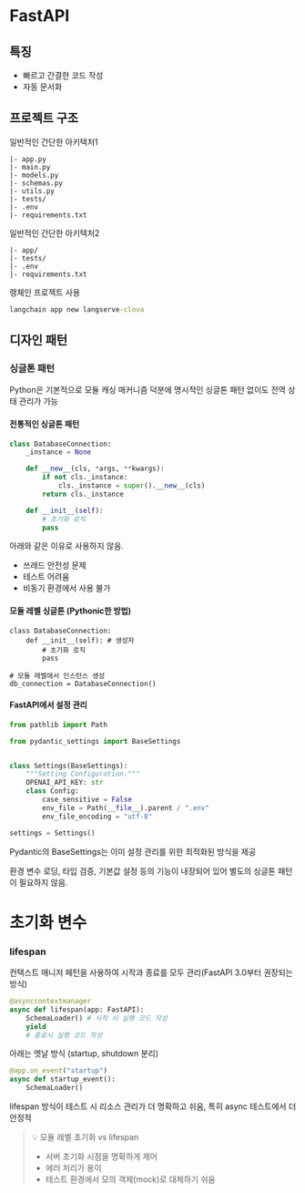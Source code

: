 # FastAPI

## 특징

- 빠르고 간결한 코드 작성
- 자동 문서화

## 프로젝트 구조
일반적인 간단한 아키텍처1
```
|- app.py
|- main.py
|- models.py
|- schemas.py
|- utils.py
|- tests/
|- .env
|- requirements.txt
```

일반적인 간단한 아키텍처2
```
|- app/
|- tests/
|- .env
|- requirements.txt
```

랭체인 프로젝트 사용
```cmd
langchain app new langserve-clova
```

## 디자인 패턴

### 싱글톤 패턴
Python은 기본적으로 모듈 캐싱 매커니즘 덕분에 명시적인 싱글톤 패턴 없이도 전역 상태 관리가 가능

#### 전통적인 싱글톤 패턴
```python
class DatabaseConnection:
    _instance = None

    def __new__(cls, *args, **kwargs):
        if not cls._instance:
            cls._instance = super().__new__(cls)
        return cls._instance

    def __init__(self):
        # 초기화 로직
        pass
```
아래와 같은 이유로 사용하지 않음.
- 쓰레드 안전성 문제
- 테스트 어려움
- 비동기 환경에서 사용 불가

#### 모듈 레벨 싱글톤 (Pythonic한 방법)
```
class DatabaseConnection:
    def __init__(self): # 생성자
        # 초기화 로직
        pass

# 모듈 레벨에서 인스턴스 생성
db_connection = DatabaseConnection()
```


#### FastAPI에서 설정 관리
```python
from pathlib import Path

from pydantic_settings import BaseSettings


class Settings(BaseSettings):
    """Setting Configuration."""
    OPENAI_API_KEY: str
    class Config:
        case_sensitive = False
        env_file = Path(__file__).parent / ".env"
        env_file_encoding = "utf-8"

settings = Settings()
```
Pydantic의 BaseSettings는 이미 설정 관리를 위한 최적화된 방식을 제공

환경 변수 로딩, 타입 검증, 기본값 설정 등의 기능이 내장되어 있어 별도의 싱글톤 패턴이 필요하지 않음.

# 초기화 변수

### lifespan
컨텍스트 매니저 페턴을 사용하여 시작과 종료를 모두 관리(FastAPI 3.0부터 권장되는 방식)

```python
@asynccontextmanager
async def lifespan(app: FastAPI):
    SchemaLoader() # 시작 시 실행 코드 작성
    yield
    # 종료시 실행 코드 작성
```

아래는 엣날 방식 (startup, shutdown 분리)

```python
@app.on_event("startup")
async def startup_event():
    SchemaLoader()
```

lifespan 방식이 테스트 시 리소스 관리가 더 명확하고 쉬움, 특히 async 테스트에서 더 안정적

> 💡 모듈 레벨 초기화 vs lifespan   
> - 서버 초기화 시점을 명확하게 제어  
> - 에러 처리가 용이
> - 테스트 환경에서 모의 객체(mock)로 대체하기 쉬움


